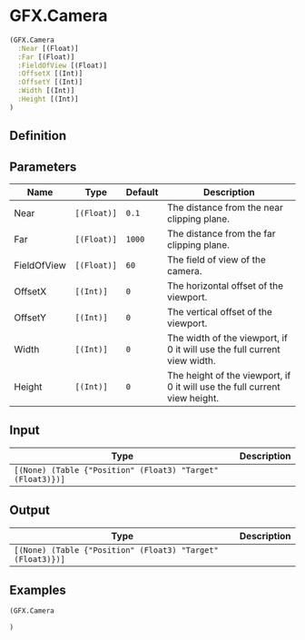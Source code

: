 # GFX.Camera

```clojure
(GFX.Camera
  :Near [(Float)]
  :Far [(Float)]
  :FieldOfView [(Float)]
  :OffsetX [(Int)]
  :OffsetY [(Int)]
  :Width [(Int)]
  :Height [(Int)]
)
```

## Definition


## Parameters
| Name | Type | Default | Description |
|------|------|---------|-------------|
| Near | `[(Float)]` | `0.1` | The distance from the near clipping plane. |
| Far | `[(Float)]` | `1000` | The distance from the far clipping plane. |
| FieldOfView | `[(Float)]` | `60` | The field of view of the camera. |
| OffsetX | `[(Int)]` | `0` | The horizontal offset of the viewport. |
| OffsetY | `[(Int)]` | `0` | The vertical offset of the viewport. |
| Width | `[(Int)]` | `0` | The width of the viewport, if 0 it will use the full current view width. |
| Height | `[(Int)]` | `0` | The height of the viewport, if 0 it will use the full current view height. |


## Input
| Type | Description |
|------|-------------|
| `[(None) (Table {"Position" (Float3) "Target" (Float3)})]` |  |


## Output
| Type | Description |
|------|-------------|
| `[(None) (Table {"Position" (Float3) "Target" (Float3)})]` |  |


## Examples

```clojure
(GFX.Camera

)
```
